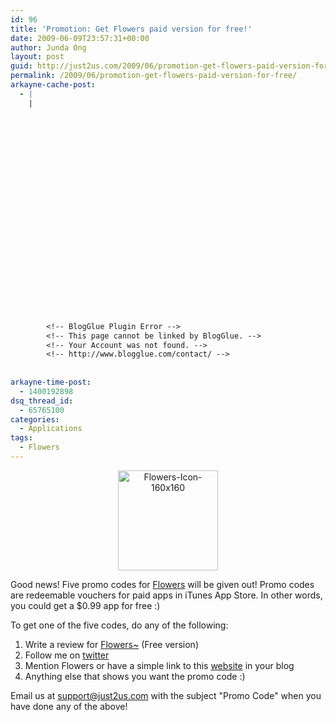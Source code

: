```yaml
---
id: 96
title: 'Promotion: Get Flowers paid version for free!'
date: 2009-06-09T23:57:31+00:00
author: Junda Ong
layout: post
guid: http://just2us.com/2009/06/promotion-get-flowers-paid-version-for-free/
permalink: /2009/06/promotion-get-flowers-paid-version-for-free/
arkayne-cache-post:
  - |
    |
        
        
        
        
        
        
        
        
        
        
        
        
        
        
        
        
        
        
        
        
        
        
        
        <!-- BlogGlue Plugin Error -->
        <!-- This page cannot be linked by BlogGlue. -->
        <!-- Your Account was not found. -->
        <!-- http://www.blogglue.com/contact/ -->
        
        
arkayne-time-post:
  - 1400192898
dsq_thread_id:
  - 65765100
categories:
  - Applications
tags:
  - Flowers
---
```

<p align="center">
  <a href="http://just2us.com//wp-content/uploads/2009/06/flowers-icon-160x160.png" onclick="__gaTracker('send', 'event', 'outbound-article', 'http://just2us.com//wp-content/uploads/2009/06/flowers-icon-160x160.png', '');"><img style="border-top-width: 0px; border-left-width: 0px; border-bottom-width: 0px; border-right-width: 0px" height="160" alt="Flowers-Icon-160x160" src="http://blog.just2us.com/wp-content/uploads/2009/06/flowers-icon-160x160-thumb.png" width="160" border="0" /></a>
</p>

Good news! Five promo codes for <a href="http://itunes.apple.com/WebObjects/MZStore.woa/wa/viewSoftware?id=317323167&mt=8" onclick="__gaTracker('send', 'event', 'outbound-article', 'http://itunes.apple.com/WebObjects/MZStore.woa/wa/viewSoftware?id=317323167&mt=8', 'Flowers');">Flowers</a> will be given out! Promo codes are redeemable vouchers for paid apps in iTunes App Store. In other words, you could get a $0.99 app for free :)

To get one of the five codes, do any of the following:

  1. Write a review for <a href="http://itunes.apple.com/WebObjects/MZStore.woa/wa/viewSoftware?id=317323534&mt=8" onclick="__gaTracker('send', 'event', 'outbound-article', 'http://itunes.apple.com/WebObjects/MZStore.woa/wa/viewSoftware?id=317323534&mt=8', 'Flowers~');">Flowers~</a> (Free version) 
  2. Follow me on <a href="http://twitter.com/samwize" onclick="__gaTracker('send', 'event', 'outbound-article', 'http://twitter.com/samwize', 'twitter');">twitter</a> 
  3. Mention Flowers or have a simple link to this <a href="http://www.just2us.com" onclick="__gaTracker('send', 'event', 'outbound-article', 'http://www.just2us.com', 'website');">website</a> in your blog 
  4. Anything else that shows you want the promo code :) 

Email us at <support@just2us.com> with the subject "Promo Code" when you have done any of the above! 

<div style="font-size:0px;height:0px;line-height:0px;margin:0;padding:0;clear:both">
</div>